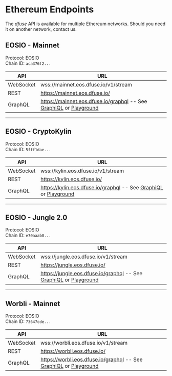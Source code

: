 # Ethereum Endpoints

The _dfuse_ API is available for multiple Ethereum networks. Should you need it on another network, contact us.

## EOSIO - Mainnet

Protocol: EOSIO<br>
Chain ID: `aca376f2...`

API  | URL
------|------
WebSocket | wss://mainnet.eos.dfuse.io/v1/stream
REST | https://mainnet.eos.dfuse.io/
GraphQL | https://mainnet.eos.dfuse.io/graphql -- See [GraphiQL](https://mainnet.eos.dfuse.io/graphiql/) or [Playground](https://mainnet.eos.dfuse.io/playground/)

***

## EOSIO - CryptoKylin

Protocol: EOSIO<br>
Chain ID: `5fff1dae...`

API  | URL
------|------
WebSocket | wss://kylin.eos.dfuse.io/v1/stream
REST | https://kylin.eos.dfuse.io/
GraphQL | https://kylin.eos.dfuse.io/graphql -- See [GraphiQL](https://kylin.eos.dfuse.io/graphiql/) or [Playground](https://kylin.eos.dfuse.io/playground/)

***

## EOSIO - Jungle 2.0

Protocol: EOSIO<br>
Chain ID: `e70aaab8...`

API  | URL
------|------
WebSocket | wss://jungle.eos.dfuse.io/v1/stream
REST | https://jungle.eos.dfuse.io/
GraphQL | https://jungle.eos.dfuse.io/graphql -- See  [GraphiQL](https://jungle.eos.dfuse.io/graphiql/) or [Playground](https://jungle.eos.dfuse.io/playground/)

***

## Worbli - Mainnet

Protocol: EOSIO<br>
Chain ID: `73647cde...`

API  | URL
------|------
WebSocket | wss://worbli.eos.dfuse.io/v1/stream
REST | https://worbli.eos.dfuse.io/
GraphQL | https://worbli.eos.dfuse.io/graphql -- See  [GraphiQL](https://worbli.eos.dfuse.io/graphiql/) or [Playground](https://worbli.eos.dfuse.io/playground/)
